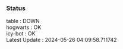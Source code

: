 ### Status


table : DOWN  
hogwarts : OK  
icy-bot : OK  
Latest Update : 2024-05-26 04:09:58.711742
